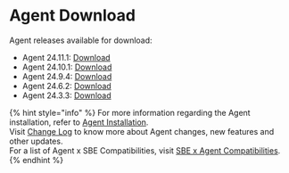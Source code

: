 # Agent Download

Agent releases available for download:

* Agent 24.11.1: [Download](https://static.symphony.com/agent/agent-24.11.1.zip)
* Agent 24.10.1: [Download](https://storage.googleapis.com/sym-platform/developers/rest-api/agent-24.10.1.zip)
* Agent 24.9.4: [Download](https://static.symphony.com/agent/agent-24.9.4.zip)
* Agent 24.6.2: [Download](https://static.symphony.com/agent/agent-24.6.2.zip)
* Agent 24.3.3: [Download](https://static.symphony.com/agent/agent-24.3.3.zip)



{% hint style="info" %}
For more information regarding the Agent installation, refer to [Agent Installation](agent-2.x-and-above-installation.md).\
Visit [Change Log](../change-log/) to know more about Agent changes, new features and other updates.\
For a list of Agent x SBE Compatibilities, visit [SBE x Agent Compatibilities](sbe-x-agent-compatibility-matrix.md).
{% endhint %}
